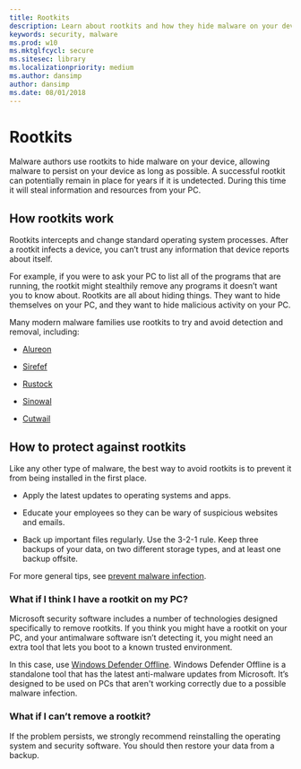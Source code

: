 ```yaml
---
title: Rootkits
description: Learn about rootkits and how they hide malware on your device and what you can do to protect yourself.
keywords: security, malware
ms.prod: w10
ms.mktglfcycl: secure
ms.sitesec: library
ms.localizationpriority: medium
ms.author: dansimp
author: dansimp
ms.date: 08/01/2018
---
```

# Rootkits

Malware authors use rootkits to hide malware on your device, allowing malware to persist on your device as long as possible. A successful rootkit can potentially remain in place for years if it is undetected. During this time it will steal information and resources from your PC.

## How rootkits work

Rootkits intercepts and change standard operating system processes. After a rootkit infects a device, you can’t trust any information that device reports about itself.

For example, if you were to ask your PC to list all of the programs that are running, the rootkit might stealthily remove any programs it doesn’t want you to know about. Rootkits are all about hiding things. They want to hide themselves on your PC, and they want to hide malicious activity on your PC.

Many modern malware families use rootkits to try and avoid detection and removal, including:

* [Alureon](http://www.microsoft.com/security/portal/threat/encyclopedia/Entry.aspx?Name=Win32%2fAlureon)

* [Sirefef](http://www.microsoft.com/security/portal/threat/encyclopedia/Entry.aspx?Name=Win32%2fSirefef)

* [Rustock](http://www.microsoft.com/security/portal/threat/encyclopedia/entry.aspx?Name=Win32%2fRustock)

* [Sinowal](http://www.microsoft.com/security/portal/threat/encyclopedia/Entry.aspx?Name=Win32%2fSinowal)

* [Cutwail](http://www.microsoft.com/security/portal/threat/encyclopedia/Entry.aspx?Name=Win32%2fCutwail)

## How to protect against rootkits

Like any other type of malware, the best way to avoid rootkits is to prevent it from being installed in the first place.

* Apply the latest updates to operating systems and apps.

* Educate your employees so they can be wary of suspicious websites and emails.

* Back up important files regularly. Use the 3-2-1 rule. Keep three backups of your data, on two different storage types, and at least one backup offsite.

For more general tips, see [prevent malware infection](prevent-malware-infection.md).

### What if I think I have a rootkit on my PC?

Microsoft security software includes a number of technologies designed specifically to remove rootkits. If you think you might have a rootkit on your PC, and your antimalware software isn’t detecting it, you might need an extra tool that lets you boot to a known trusted environment.

In this case, use [Windows Defender Offline](http://windows.microsoft.com/windows/what-is-windows-defender-offline).
Windows Defender Offline is a standalone tool that has the latest anti-malware updates from Microsoft. It’s designed to be used on PCs that aren't working correctly due to a possible malware infection.

### What if I can’t remove a rootkit?

If the problem persists, we strongly recommend reinstalling the operating system and security software. You should then restore your data from a backup.
